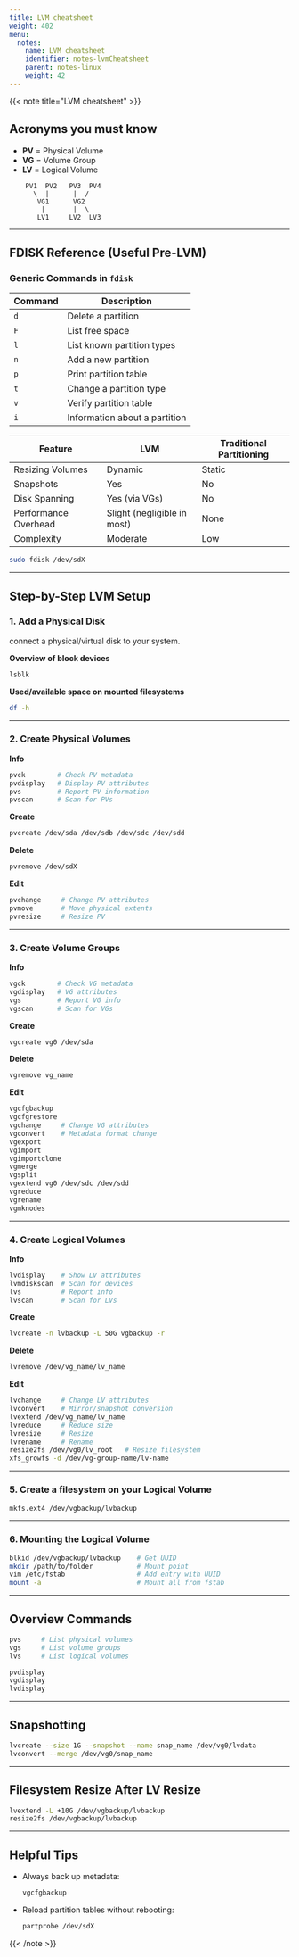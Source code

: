 ```yaml
---
title: LVM cheatsheet
weight: 402
menu:
  notes:
    name: LVM cheatsheet
    identifier: notes-lvmCheatsheet
    parent: notes-linux
    weight: 42
---
```

<div style="display: block; width: 100%; max-width: none;">
{{< note title="LVM cheatsheet" >}}

## Acronyms you must know

- **PV** = Physical Volume
- **VG** = Volume Group
- **LV** = Logical Volume

```
    PV1  PV2   PV3  PV4
      \  |      |  /
       VG1      VG2
        |       |  \ 
       LV1     LV2  LV3
```

---

## FDISK Reference (Useful Pre-LVM)

### Generic Commands in `fdisk`

| Command | Description                      |
|---------|-----------------------------------|
| `d`     | Delete a partition               |
| `F`     | List free space                  |
| `l`     | List known partition types       |
| `n`     | Add a new partition              |
| `p`     | Print partition table            |
| `t`     | Change a partition type          |
| `v`     | Verify partition table           |
| `i`     | Information about a partition    |

| Feature                | LVM                         | Traditional Partitioning       |
|------------------------|-----------------------------|--------------------------------|
| Resizing Volumes       | Dynamic                     | Static                         |
| Snapshots              | Yes                         | No                             |
| Disk Spanning          | Yes (via VGs)               | No                             |
| Performance Overhead   | Slight (negligible in most) | None                           |
| Complexity             | Moderate                    | Low                            |

```bash
sudo fdisk /dev/sdX
```

---

## Step-by-Step LVM Setup

### 1. Add a Physical Disk
connect a physical/virtual disk to your system.  
  
**Overview of block devices**
```bash
lsblk
```
  
**Used/available space on mounted filesystems**
```bash
df -h
```

---

### 2. Create Physical Volumes

**Info**
```bash
pvck        # Check PV metadata
pvdisplay   # Display PV attributes
pvs         # Report PV information
pvscan      # Scan for PVs
```
**Create**
```bash
pvcreate /dev/sda /dev/sdb /dev/sdc /dev/sdd
```
**Delete**
```bash
pvremove /dev/sdX
```
**Edit**
```bash
pvchange     # Change PV attributes
pvmove       # Move physical extents
pvresize     # Resize PV
```

---

### 3. Create Volume Groups

**Info**
```bash
vgck        # Check VG metadata
vgdisplay   # VG attributes
vgs         # Report VG info
vgscan      # Scan for VGs
```

**Create**
```bash
vgcreate vg0 /dev/sda
```
**Delete**
```bash
vgremove vg_name
```
**Edit**
```bash
vgcfgbackup
vgcfgrestore
vgchange     # Change VG attributes
vgconvert    # Metadata format change
vgexport
vgimport
vgimportclone
vgmerge
vgsplit
vgextend vg0 /dev/sdc /dev/sdd
vgreduce
vgrename
vgmknodes
```

---

### 4. Create Logical Volumes

**Info**
```bash
lvdisplay    # Show LV attributes
lvmdiskscan  # Scan for devices
lvs          # Report info
lvscan       # Scan for LVs
```
**Create**
```bash
lvcreate -n lvbackup -L 50G vgbackup -r
```
**Delete**
```bash
lvremove /dev/vg_name/lv_name
```
**Edit**
```bash
lvchange     # Change LV attributes
lvconvert    # Mirror/snapshot conversion
lvextend /dev/vg_name/lv_name
lvreduce     # Reduce size
lvresize     # Resize
lvrename     # Rename
resize2fs /dev/vg0/lv_root   # Resize filesystem
xfs_growfs -d /dev/vg-group-name/lv-name
```

---

### 5. Create a filesystem on your Logical Volume

```bash
mkfs.ext4 /dev/vgbackup/lvbackup
```

---

### 6. Mounting the Logical Volume

```bash
blkid /dev/vgbackup/lvbackup    # Get UUID
mkdir /path/to/folder           # Mount point
vim /etc/fstab                  # Add entry with UUID
mount -a                        # Mount all from fstab
```

---

## Overview Commands

```bash
pvs     # List physical volumes
vgs     # List volume groups
lvs     # List logical volumes

pvdisplay
vgdisplay
lvdisplay
```

---

## Snapshotting

```bash
lvcreate --size 1G --snapshot --name snap_name /dev/vg0/lvdata
lvconvert --merge /dev/vg0/snap_name
```

---

## Filesystem Resize After LV Resize

```bash
lvextend -L +10G /dev/vgbackup/lvbackup
resize2fs /dev/vgbackup/lvbackup
```

---

## Helpful Tips

- Always back up metadata:
  ```bash
  vgcfgbackup
  ```
- Reload partition tables without rebooting:
  ```bash
  partprobe /dev/sdX
  ```

{{< /note >}}
</div>